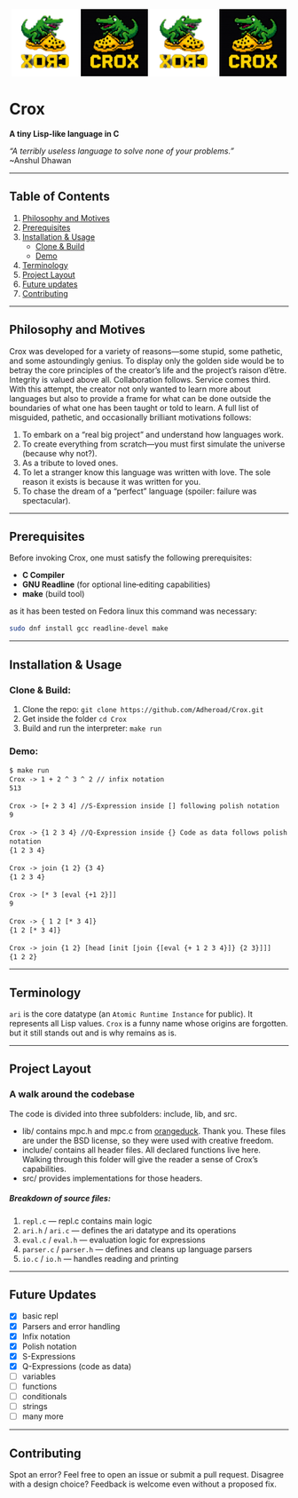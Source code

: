 <div align="center">
  <picture>
    <source srcset="https://raw.githubusercontent.com/Adheroad/Crox/main/assets/crox_flipped.svg" type="image/svg+xml" />
    <img src="https://raw.githubusercontent.com/Adheroad/Crox/main/assets/crox_flipped.png" alt="Crox Logo" width="24%" height="25%" />
  </picture>
  <picture>
    <source srcset="https://raw.githubusercontent.com/Adheroad/Crox/main/crox.svg" type="image/svg+xml" />
    <img src="https://raw.githubusercontent.com/Adheroad/Crox/main/crox.png" alt="Crox Logo" width="24%" height="25%" />
  </picture>
   <picture>
    <source srcset="https://raw.githubusercontent.com/Adheroad/Crox/main/crox_flipped.svg" type="image/svg+xml" />
    <img src="https://raw.githubusercontent.com/Adheroad/Crox/main/crox_flipped.png" alt="Crox Logo" width="24%" height="25%" />
  </picture>
  <picture>
    <source srcset="https://raw.githubusercontent.com/Adheroad/Crox/main/crox.svg" type="image/svg+xml" />
    <img src="https://raw.githubusercontent.com/Adheroad/Crox/main/crox.png" alt="Crox Logo" width="24%" height="25%" />
  </picture>
    
</div>

# Crox

**A tiny Lisp-like language in C**

_“A terribly useless language to solve none of your problems.”_  
~Anshul Dhawan

---

## Table of Contents

1. [Philosophy and Motives](#philosophy-and-motives)
2. [Prerequisites](#prerequisites)
3. [Installation & Usage](#installation--usage)
   - [Clone & Build](#clone--build)
   - [Demo](#demo)
4. [Terminology](#terminology)
5. [Project Layout](#project-layout)
6. [Future updates](#future-updates)
7. [Contributing](#contributing)

---

## Philosophy and Motives

Crox was developed for a variety of reasons—some stupid, some pathetic, and some astoundingly genius. To display only the golden side would be to betray the core principles of the creator’s life and the project’s raison d’être. Integrity is valued above all. Collaboration follows. Service comes third.
With this attempt, the creator not only wanted to learn more about languages but also to provide a frame for what can be done outside the boundaries of what one has been taught or told to learn.
A full list of misguided, pathetic, and occasionally brilliant motivations follows:

1. To embark on a “real big project” and understand how languages work.
2. To create everything from scratch—you must first simulate the universe (because why not?).
3. As a tribute to loved ones.
4. To let a stranger know this language was written with love. The sole reason it exists is because it was written for you.
5. To chase the dream of a “perfect” language (spoiler: failure was spectacular).

---

## Prerequisites

Before invoking Crox, one must satisfy the following prerequisites:

- **C Compiler**
- **GNU Readline** (for optional line‑editing capabilities)
- **make** (build tool)

as it has been tested on Fedora linux this command was necessary:

```bash
sudo dnf install gcc readline-devel make
```

---

## Installation & Usage

### Clone & Build:

1. Clone the repo:
   `git clone https://github.com/Adheroad/Crox.git`
2. Get inside the folder
   `cd Crox`
3. Build and run the interpreter:
   `make run`

### Demo:

```
$ make run
Crox -> 1 + 2 ^ 3 ^ 2 // infix notation
513

Crox -> [+ 2 3 4] //S-Expression inside [] following polish notation
9

Crox -> {1 2 3 4} //Q-Expression inside {} Code as data follows polish notation
{1 2 3 4}

Crox -> join {1 2} {3 4}
{1 2 3 4}

Crox -> [* 3 [eval {+1 2}]]
9

Crox -> { 1 2 [* 3 4]}
{1 2 [* 3 4]}

Crox -> join {1 2} [head [init [join {[eval {+ 1 2 3 4}]} {2 3}]]]
{1 2 2}
```

---

## Terminology

`ari` is the core datatype (an `Atomic Runtime Instance` for public). It represents all Lisp values.
`Crox` is a funny name whose origins are forgotten. but it still stands out and is why remains as is.

---

## Project Layout

### A walk around the codebase

The code is divided into three subfolders: include, lib, and src.

- lib/ contains mpc.h and mpc.c from [orangeduck](https://github.com/orangeduck/mpc). Thank you. These files are under the BSD license, so they were used with creative freedom.
- include/ contains all header files. All declared functions live here. Walking through this folder will give the reader a sense of Crox’s capabilities.
- src/ provides implementations for those headers.

##### Breakdown of source files:

1. `repl.c` — repl.c contains main logic
2. `ari.h` / `ari.c` — defines the ari datatype and its operations
3. `eval.c` / `eval.h` — evaluation logic for expressions
4. `parser.c` / `parser.h` — defines and cleans up language parsers
5. `io.c` / `io.h` — handles reading and printing

---

## Future Updates

- [x] basic repl
- [x] Parsers and error handling
- [x] Infix notation
- [x] Polish notation
- [x] S-Expressions
- [x] Q-Expressions (code as data)
- [ ] variables
- [ ] functions
- [ ] conditionals
- [ ] strings
- [ ] many more

---

## Contributing

Spot an error? Feel free to open an issue or submit a pull request.
Disagree with a design choice? Feedback is welcome even without a proposed fix.

